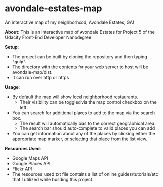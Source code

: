 # avondale-estates-map
An interactive map of my neighborhood, Avondale Estates, GA!

**About**:
This is an interactive map of Avondale Estates for Project 5 of the Udacity Front-End Developer Nanodegree.


**Setup**:
* The project can be built by cloning the repository and then typing "gulp".
* The directory with the contents for your web server to host will be avondale-map/dist.
* It can run over http or https


**Usage**:
* By default the map will show local neighborhood restaurants.
  * Their visibility can be toggled via the map control checkbox on the left.
* You can search for additional places to add to the map via the search box.  
  * The result will automatically bias to the correct geographical area.
  * The search bar should auto-complete to valid places you can add
* You can get information about any of the places by clicking either the appropriate map marker, or selecting that place from the list view.


**Resources Used**:
* Google Maps API
* Google Places API
* Flickr API
* The resources_used.txt file contains a list of online guides/tutorials/etc that I utilized while building this project.
